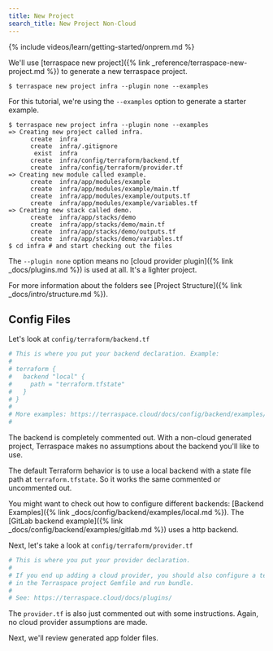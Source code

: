 ```yaml
---
title: New Project
search_title: New Project Non-Cloud
---
```


{% include videos/learn/getting-started/onprem.md %}

We'll use [terraspace new project]({% link _reference/terraspace-new-project.md %}) to generate a new terraspace project.

    $ terraspace new project infra --plugin none --examples

For this tutorial, we're using the `--examples` option to generate a starter example.

    $ terraspace new project infra --plugin none --examples
    => Creating new project called infra.
          create  infra
          create  infra/.gitignore
           exist  infra
          create  infra/config/terraform/backend.tf
          create  infra/config/terraform/provider.tf
    => Creating new module called example.
          create  infra/app/modules/example
          create  infra/app/modules/example/main.tf
          create  infra/app/modules/example/outputs.tf
          create  infra/app/modules/example/variables.tf
    => Creating new stack called demo.
          create  infra/app/stacks/demo
          create  infra/app/stacks/demo/main.tf
          create  infra/app/stacks/demo/outputs.tf
          create  infra/app/stacks/demo/variables.tf
    $ cd infra # and start checking out the files

The `--plugin none` option means no [cloud provider plugin]({% link _docs/plugins.md %}) is used at all. It's a lighter project.

For more information about the folders see [Project Structure]({% link _docs/intro/structure.md %}).

## Config Files

Let's look at `config/terraform/backend.tf`

```terraform
# This is where you put your backend declaration. Example:
#
# terraform {
#   backend "local" {
#     path = "terraform.tfstate"
#   }
# }
#
# More examples: https://terraspace.cloud/docs/config/backend/examples/
#
```

The backend is completely commented out. With a non-cloud generated project, Terraspace makes no assumptions about the backend you'll like to use.

The default Terraform behavior is to use a local backend with a state file path at `terraform.tfstate`. So it works the same commented or uncommented out.

You might want to check out how to configure different backends: [Backend Examples]({% link _docs/config/backend/examples/local.md %}). The [GitLab backend example]({% link _docs/config/backend/examples/gitlab.md %}) uses a http backend.

Next, let's take a look at `config/terraform/provider.tf`

```terraform
# This is where you put your provider declaration.
#
# If you end up adding a cloud provider, you should also configure a terraspace_plugin_* gem
# in the Terraspace project Gemfile and run bundle.
#
# See: https://terraspace.cloud/docs/plugins/
```

The `provider.tf` is also just commented out with some instructions. Again, no cloud provider assumptions are made.

Next, we'll review generated app folder files.
